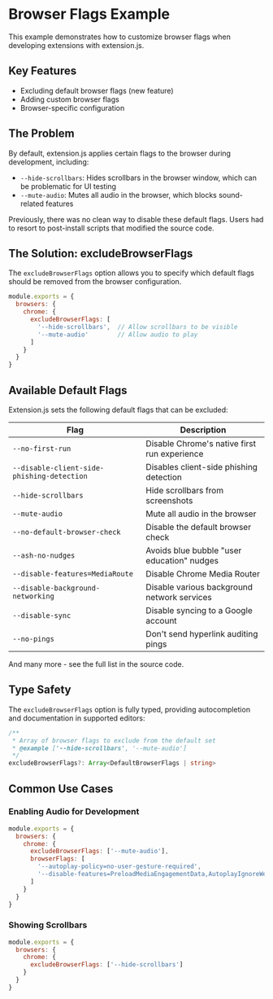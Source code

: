 # Browser Flags Example

This example demonstrates how to customize browser flags when developing extensions with extension.js.

## Key Features

- Excluding default browser flags (new feature)
- Adding custom browser flags
- Browser-specific configuration

## The Problem

By default, extension.js applies certain flags to the browser during development, including:

- `--hide-scrollbars`: Hides scrollbars in the browser window, which can be problematic for UI testing
- `--mute-audio`: Mutes all audio in the browser, which blocks sound-related features

Previously, there was no clean way to disable these default flags. Users had to resort to post-install scripts that modified the source code.

## The Solution: excludeBrowserFlags

The `excludeBrowserFlags` option allows you to specify which default flags should be removed from the browser configuration.

```javascript
module.exports = {
  browsers: {
    chrome: {
      excludeBrowserFlags: [
        '--hide-scrollbars',  // Allow scrollbars to be visible
        '--mute-audio'        // Allow audio to play
      ]
    }
  }
}
```

## Available Default Flags

Extension.js sets the following default flags that can be excluded:

| Flag | Description |
|------|-------------|
| `--no-first-run` | Disable Chrome's native first run experience |
| `--disable-client-side-phishing-detection` | Disables client-side phishing detection |
| `--hide-scrollbars` | Hide scrollbars from screenshots |
| `--mute-audio` | Mute all audio in the browser |
| `--no-default-browser-check` | Disable the default browser check |
| `--ash-no-nudges` | Avoids blue bubble "user education" nudges |
| `--disable-features=MediaRoute` | Disable Chrome Media Router |
| `--disable-background-networking` | Disable various background network services |
| `--disable-sync` | Disable syncing to a Google account |
| `--no-pings` | Don't send hyperlink auditing pings |

And many more - see the full list in the source code.

## Type Safety

The `excludeBrowserFlags` option is fully typed, providing autocompletion and documentation in supported editors:

```typescript
/**
 * Array of browser flags to exclude from the default set
 * @example ['--hide-scrollbars', '--mute-audio']
 */
excludeBrowserFlags?: Array<DefaultBrowserFlags | string>
```

## Common Use Cases

### Enabling Audio for Development

```javascript
module.exports = {
  browsers: {
    chrome: {
      excludeBrowserFlags: ['--mute-audio'],
      browserFlags: [
        '--autoplay-policy=no-user-gesture-required',
        '--disable-features=PreloadMediaEngagementData,AutoplayIgnoreWebAudio'
      ]
    }
  }
}
```

### Showing Scrollbars

```javascript
module.exports = {
  browsers: {
    chrome: {
      excludeBrowserFlags: ['--hide-scrollbars']
    }
  }
}
